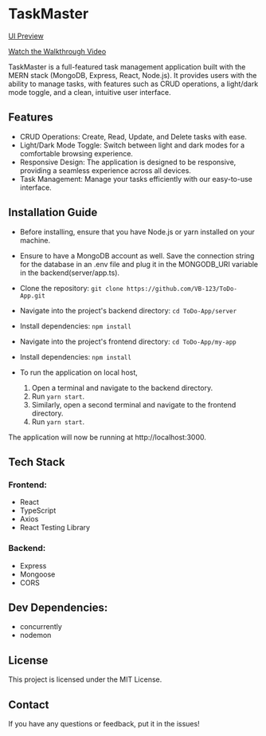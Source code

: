 # TaskMaster
[UI Preview](https://drive.google.com/file/d/1o1OXoQi-Ijzf9VXhJfQTVjCrHn_AnNYR/view?usp=sharing)

[Watch the Walkthrough Video](https://drive.google.com/file/d/1SbQUpkcXUkoXfC4yU60HR1PKfW51BmdM/view?usp=sharing)

TaskMaster is a full-featured task management application built with the MERN stack (MongoDB, Express, React, Node.js). It provides users with the ability to manage tasks, with features such as CRUD operations, a light/dark mode toggle, and a clean, intuitive user interface.

## Features
- CRUD Operations: Create, Read, Update, and Delete tasks with ease.
- Light/Dark Mode Toggle: Switch between light and dark modes for a comfortable browsing experience.
- Responsive Design: The application is designed to be responsive, providing a seamless experience across all devices.
- Task Management: Manage your tasks efficiently with our easy-to-use interface.

## Installation Guide
- Before installing, ensure that you have Node.js or yarn installed on your machine.
- Ensure to have a MongoDB account as well. Save the connection string for the database in an .env file and plug it in the MONGODB_URI variable in the backend(server/app.ts).

- Clone the repository:
  `git clone https://github.com/VB-123/ToDo-App.git`
- Navigate into the project's backend directory:
  `cd ToDo-App/server`
- Install dependencies:
  `npm install`
- Navigate into the project's frontend directory:
  `cd ToDo-App/my-app`
- Install dependencies:
  `npm install`
- To run the application on local host,
  1. Open a terminal and navigate to the backend directory.
  2. Run `yarn start`.
  3. Similarly, open a second terminal and navigate to the frontend directory.
  4. Run `yarn start`.

The application will now be running at http://localhost:3000.

## Tech Stack
### Frontend:
- React
- TypeScript
- Axios
- React Testing Library
  
### Backend:
- Express
- Mongoose
- CORS

## Dev Dependencies:

- concurrently
- nodemon
  
## License
This project is licensed under the MIT License.

## Contact
If you have any questions or feedback, put it in the issues!
